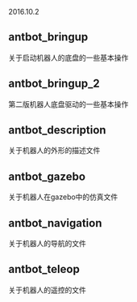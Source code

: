 2016.10.2

antbot_bringup
---
关于启动机器人的底盘的一些基本操作

antbot_bringup_2
---
第二版机器人底盘驱动的一些基本操作

antbot_description
---
关于机器人的外形的描述文件

antbot_gazebo
---
关于机器人在gazebo中的仿真文件

antbot_navigation
---
关于机器人的导航的文件

antbot_teleop
---
关于机器人的遥控的文件

